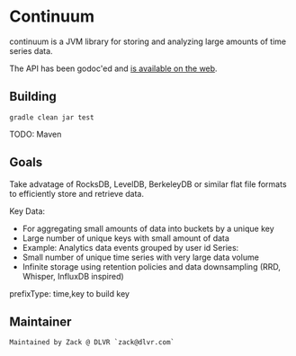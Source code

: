 # Continuum

continuum is a JVM library for storing and analyzing large amounts of time series data.

The API has been godoc'ed and [is available on the
web](http://godoc.org/github.com/jmhodges/levigo).

## Building

    gradle clean jar test

TODO: Maven


## Goals
Take advatage of RocksDB, LevelDB, BerkeleyDB or similar flat file formats to efficiently store and retrieve data.

Key Data:
 - For aggregating small amounts of data into buckets by a unique key
 - Large number of unique keys with small amount of data
 - Example: Analytics data events grouped by user id
Series:
 - Small number of unique time series with very large data volume
 - Infinite storage using retention policies and data downsampling (RRD, Whisper, InfluxDB inspired)

prefixType: time,key to build key

## Maintainer
 
    Maintained by Zack @ DLVR `zack@dlvr.com`
